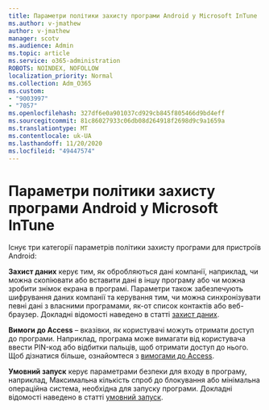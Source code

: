 ```yaml
---
title: Параметри політики захисту програми Android у Microsoft InTune
ms.author: v-jmathew
author: v-jmathew
manager: scotv
ms.audience: Admin
ms.topic: article
ms.service: o365-administration
ROBOTS: NOINDEX, NOFOLLOW
localization_priority: Normal
ms.collection: Adm_O365
ms.custom:
- "9003997"
- "7057"
ms.openlocfilehash: 327df6e0a901037cd929cb845f805466d9bd4eff
ms.sourcegitcommit: 81c86027933c06db08d264918f2698d9c9a1659a
ms.translationtype: MT
ms.contentlocale: uk-UA
ms.lasthandoff: 11/20/2020
ms.locfileid: "49447574"
---
```

# <a name="android-app-protection-policy-settings-in-microsoft-intune"></a>Параметри політики захисту програми Android у Microsoft InTune

Існує три категорії параметрів політики захисту програми для пристроїв Android:

**Захист даних** керує тим, як обробляються дані компанії, наприклад, чи можна скопіювати або вставити дані в іншу програму або чи можна зробити знімок екрана в програмі. Параметри також забезпечують шифрування даних компанії та керування тим, чи можна синхронізувати певні дані з власними програмами, як-от список контактів або веб-браузер. Докладні відомості наведено в статті [захист даних](https://go.microsoft.com/fwlink/?linkid=2135259).

**Вимоги до Access** – вказівки, як користувачі можуть отримати доступ до програми. Наприклад, програма може вимагати від користувача ввести PIN-код або відбитки пальців, щоб отримати доступ до нього. Щоб дізнатися більше, ознайомтеся з [вимогами до Access](https://go.microsoft.com/fwlink/?linkid=2135260).

**Умовний запуск** керує параметрами безпеки для входу в програму, наприклад, Максимальна кількість спроб до блокування або мінімальна операційна система, необхідна для запуску програми. Докладні відомості наведено в статті [умовний запуск](https://go.microsoft.com/fwlink/?linkid=2135507).
